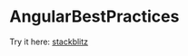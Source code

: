 # AngularBestPractices

Try it here: [stackblitz](https://stackblitz.com/github/EPAM-Front-End/angular-best-practices) 
